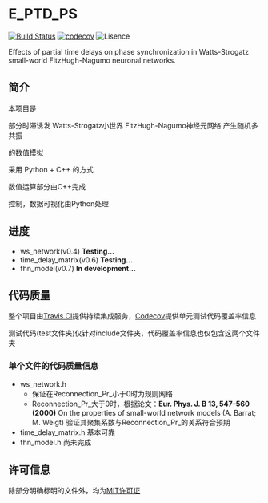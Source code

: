 # E_PTD_PS

[![Build Status](https://travis-ci.org/SHawnHardy/E_PTD_PS.svg?branch=master)](https://travis-ci.org/SHawnHardy/E_PTD_PS)
[![codecov](https://codecov.io/gh/SHawnHardy/E_PTD_PS/branch/master/graph/badge.svg)](https://codecov.io/gh/SHawnHardy/E_PTD_PS)
![Lisence](https://img.shields.io/github/license/SHawnHardy/E_PTD_PS.svg?style=flat)

Effects of partial time delays on phase synchronization in Watts-Strogatz small-world FitzHugh-Nagumo neuronal networks.

## 简介

本项目是

部分时滞诱发 Watts-Strogatz小世界 FitzHugh-Nagumo神经元网络 产生随机多共振

的数值模拟

采用 Python + C++ 的方式

数值运算部分由C++完成

控制，数据可视化由Python处理

## 进度

* ws_network(v0.4) **Testing...**
* time_delay_matrix(v0.6) **Testing...**
* fhn_model(v0.7) **In development...**

## 代码质量

整个项目由[Travis CI](https://travis-ci.org)提供持续集成服务，[Codecov](https://codecov.io)提供单元测试代码覆盖率信息

测试代码(test文件夹)仅针对include文件夹，代码覆盖率信息也仅包含这两个文件夹

### 单个文件的代码质量信息

* ws_network.h
  * 保证在Reconnection_Pr_小于0时为规则网络
  * Reconnection_Pr_大于0时，根据论文：**Eur. Phys. J. B 13, 547–560 (2000)** 
  On the properties of small-world network models 
  (A. Barrat; M. Weigt)
  验证其聚集系数与Reconnection_Pr_的关系符合预期
* time_delay_matrix.h 基本可靠
* fhn_model.h 尚未完成

## 许可信息

除部分明确标明的文件外，均为[MIT许可证](https://opensource.org/licenses/MIT)
